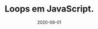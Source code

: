 ---
layout: page
title: "Loops em JavaScript."
date: 2020-06-01
type: video
description: Neste vídeo eu explico sobre loops em JavaScript, mostrando as variedades disponíveis com alguns exemplos.
entry_number: 43
youtube_video_id: 0j6GTUXZk8Y
repository: 0043-loops-curso-js-p5-parte19
has_code: false
has_p5: true
p5_code_id: GkXLVcNq1
tags: [Curso Javascript, P5, Loops]
playlists: [Curso de JavaScript com P5.js]
permalink: /curso-javascript-p5-19/
---